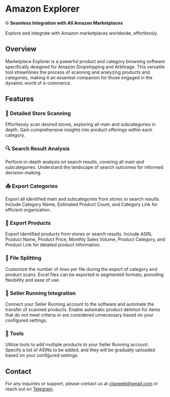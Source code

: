 # Amazon Explorer

🌐 **Seamless Integration with All Amazon Marketplaces**

Explore and integrate with Amazon marketplaces worldwide, effortlessly.

## Overview

Marketplace Explorer is a powerful product and category browsing software specifically designed for Amazon Dropshipping and Arbitrage. This versatile tool streamlines the process of scanning and analyzing products and categories, making it an essential companion for those engaged in the dynamic world of e-commerce.

## Features

### 🛒 Detailed Store Scanning

Effortlessly scan desired stores, exploring all main and subcategories in depth. Gain comprehensive insights into product offerings within each category.

### 🔍 Search Result Analysis

Perform in-depth analysis on search results, covering all main and subcategories. Understand the landscape of search outcomes for informed decision-making.

### 📤 Export Categories

Export all identified main and subcategories from stores or search results. Include Category Name, Estimated Product Count, and Category Link for efficient organization.

### 🚚 Export Products

Export identified products from stores or search results. Include ASIN, Product Name, Product Price, Monthly Sales Volume, Product Category, and Product Link for detailed product information.

### 📑 File Splitting

Customize the number of lines per file during the export of category and product scans. Excel files can be exported in segmented formats, providing flexibility and ease of use.

### 🔄 Seller Running Integration

Connect your Seller Running account to the software and automate the transfer of scanned products. Enable automatic product deletion for items that do not meet criteria or are considered unnecessary based on your configured settings.

### 🧰 Tools

Utilize tools to add multiple products to your Seller Running account. Specify a list of ASINs to be added, and they will be gradually uploaded based on your configured settings.

## Contact

For any inquiries or support, please contact us at claxweb@gmail.com or reach out on [Telegram](https://t.me/claxman).
